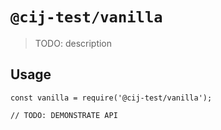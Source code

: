 # `@cij-test/vanilla`

> TODO: description

## Usage

```
const vanilla = require('@cij-test/vanilla');

// TODO: DEMONSTRATE API
```
